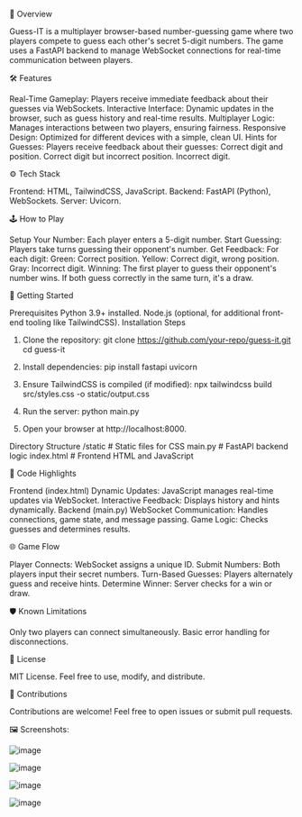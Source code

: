 📖 Overview

Guess-IT is a multiplayer browser-based number-guessing game where two players compete to guess each other's secret 5-digit numbers. 
The game uses a FastAPI backend to manage WebSocket connections for real-time communication between players.

🛠 Features

Real-Time Gameplay: Players receive immediate feedback about their guesses via WebSockets.
Interactive Interface: Dynamic updates in the browser, such as guess history and real-time results.
Multiplayer Logic: Manages interactions between two players, ensuring fairness.
Responsive Design: Optimized for different devices with a simple, clean UI.
Hints for Guesses: Players receive feedback about their guesses:
Correct digit and position.
Correct digit but incorrect position.
Incorrect digit.

⚙️ Tech Stack

Frontend: HTML, TailwindCSS, JavaScript.
Backend: FastAPI (Python), WebSockets.
Server: Uvicorn.

🕹 How to Play

Setup Your Number: Each player enters a 5-digit number.
Start Guessing: Players take turns guessing their opponent's number.
Get Feedback: For each digit:
Green: Correct position.
Yellow: Correct digit, wrong position.
Gray: Incorrect digit.
Winning: The first player to guess their opponent's number wins. If both guess correctly in the same turn, it's a draw.

🚀 Getting Started

Prerequisites
Python 3.9+ installed.
Node.js (optional, for additional front-end tooling like TailwindCSS).
Installation Steps

1. Clone the repository:
git clone https://github.com/your-repo/guess-it.git
cd guess-it

2. Install dependencies:
pip install fastapi uvicorn

3. Ensure TailwindCSS is compiled (if modified):
npx tailwindcss build src/styles.css -o static/output.css

4. Run the server:
python main.py

5. Open your browser at http://localhost:8000.

Directory Structure
/static         # Static files for CSS
main.py         # FastAPI backend logic
index.html      # Frontend HTML and JavaScript

📂 Code Highlights

Frontend (index.html)
Dynamic Updates: JavaScript manages real-time updates via WebSocket.
Interactive Feedback: Displays history and hints dynamically.
Backend (main.py)
WebSocket Communication: Handles connections, game state, and message passing.
Game Logic: Checks guesses and determines results.

🌐 Game Flow

Player Connects: WebSocket assigns a unique ID.
Submit Numbers: Both players input their secret numbers.
Turn-Based Guesses: Players alternately guess and receive hints.
Determine Winner: Server checks for a win or draw.

🛡 Known Limitations

Only two players can connect simultaneously.
Basic error handling for disconnections.

📜 License

MIT License. Feel free to use, modify, and distribute.

🤝 Contributions

Contributions are welcome! Feel free to open issues or submit pull requests.

🖼️ Screenshots:

![image](https://github.com/user-attachments/assets/d91eef96-13dd-471b-b129-32f8579f4379)

![image](https://github.com/user-attachments/assets/387b2d55-189e-4758-8ce9-443aed7ce6b4)

![image](https://github.com/user-attachments/assets/72cd9407-cc84-49ad-92ce-5d256e266dd4)

![image](https://github.com/user-attachments/assets/221c8439-ad26-40a7-ac2e-9876eb390de1)




